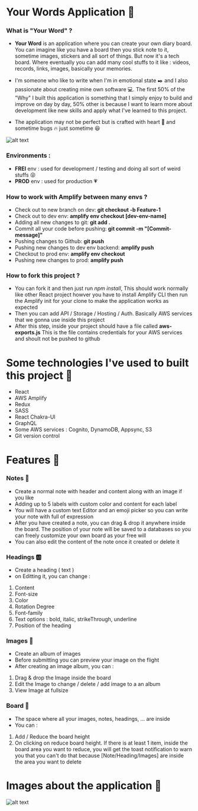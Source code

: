 # Your Words Application :page_with_curl:

### What is "Your Word" ? 
- **Your Word** is an application where you can create your own diary board. You can imagine like you have a board then you stick note to it, sometime images, stickers and all sort of things. But now it's a tech board. Where eventually you can add many cool stuffs to it like : videos, records, links, images, basically your memories. 
 
- I'm someone who like to write when I'm in emotional state :black_nib: and I also passionate about creating mine own software :computer:. The first 50% of the "Why" I built this application is something that I simply enjoy to build and improve on day by day, 50% other is because I want to learn more about development like new skills and apply what I've learned to this project.  

- The application may not be perfect but is crafted with heart :raised_hands: and sometime bugs :fire: just sometime :satisfied:

![alt text](https://github.com/Tris-909/Your-Words/blob/master/src/github/images/roadmap.png)


### Environments : 
 - **FREI** env : used for development / testing and doing all sort of weird stuffs :stuck_out_tongue_closed_eyes:
 - **PROD** env : used for production :heartpulse:

### How to work with Amplify between many envs ?

- Check out to new branch on dev: **git checkout -b Feature-1**
- Check out to dev env: **amplify env checkout [dev-env-name]**
- Adding all new changes to git: **git add .**
- Commit all your code before pushing: **git commit -m "[Commit-message]"**
- Pushing changes to Github: **git push**
- Pushing new changes to dev env backend: **amplify push**
- Checkout to prod env: **amplify env checkout <env-name>**
- Pushing new changes to prod: **amplify push**

### How to fork this project ? 
- You can fork it and then just run *npm install*, This should work normally like other React project howver you have to install Amplify CLI then run the Amplify init for your clone to make the application works as expected
- Then you can add API / Storage / Hosting / Auth. Basically AWS services that we gonna use inside this project
- After this step, inside your project should have a file called **aws-exports.js** This is the file contains credentials for your AWS services and shoult not be pushed to github

# Some technologies I've used to built this project :gem: 
- React 
- AWS Amplify
- Redux 
- SASS
- React Chakra-UI 
- GraphQL 
- Some AWS services : Cognito, DynamoDB, Appsync, S3
- Git version control
  
# Features :rainbow: 
### Notes :memo:
  - Create a normal note with header and content along with an image if you like 
  - Adding up to 5 labels with custom color and content for each label
  - You will have a custom text Editor and an emoji picker so you can write your note with full of expression
  - After you have created a note, you can drag & drop it anywhere inside the board. The position of your note will be saved to a databases so you can freely customize your own board as your free will 
  - You can also edit the content of the note once it created or delete it
### Headings :ab:
  - Create a heading ( text ) 
  - on Editting it, you can change :
  1. Content 
  2. Font-size 
  3. Color 
  4. Rotation Degree
  5. Font-family 
  6. Text options : bold, italic, strikeThrough, underline
  7. Position of the heading
### Images :art: 
  - Create an album of images
  - Before submitting you can preview your image on the flight
  - After creating an image album, you can : 
  1. Drag & drop the Image inside the board
  2. Edit the Image to change / delete / add image to a an album 
  3. View Image at fullsize 
### Board :straight_ruler: 
  - The space where all your images, notes, headings, ... are inside 
  - You can : 
  1. Add / Reduce the board height 
  2. On clicking on reduce board height. If there is at least 1 item, inside the board area you want to reduce, you will get the toast notification to warn you that you can't do that because [Note/Heading/Images] are inside the area you want to delete 

# Images about the application :newspaper:

 ![alt text](https://github.com/Tris-909/Your-Words/blob/master/src/github/images/currentstate.png)
